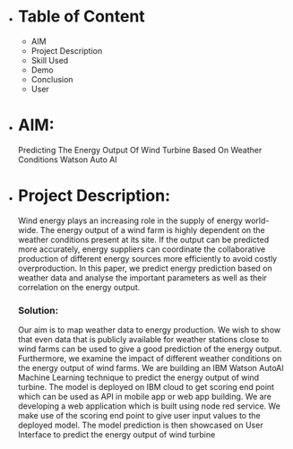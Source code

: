 * # Table of Content
    * AIM
    * Project Description 
    * Skill Used
    * Demo
    * Conclusion
    * User

* # AIM:
    Predicting The Energy Output Of Wind Turbine Based On Weather Conditions Watson Auto AI
    
* # Project Description:
    Wind energy plays an increasing role in the supply of energy world-wide. The energy output of a wind farm is highly dependent on the weather conditions present at its             site. If the output can be predicted more accurately, energy suppliers can coordinate the collaborative production of different energy sources more efficiently to avoid           costly overproduction. In this paper, we predict energy prediction based on weather data and analyse the important parameters as well as their correlation on the energy           output.
    ### Solution:
    Our aim is to map weather data to energy production. We wish to show that even data that is publicly available for weather stations close to wind farms can be used to give a       good prediction of the energy output. Furthermore, we examine the impact of different weather conditions on the energy output of wind farms. We are building an IBM Watson         AutoAI Machine Learning technique to predict the energy output of wind turbine. The model is deployed on IBM cloud to get scoring end point which can be used as API in mobile     app or web app building. We are developing a web application which is built using node red service. We make use of the scoring end point to give user input values to the           deployed model. The model prediction is then showcased on User Interface to predict the energy output of wind turbine
  
